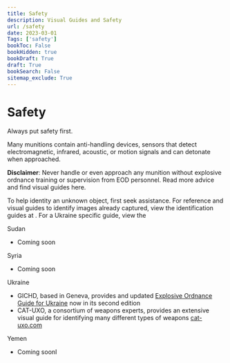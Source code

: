 ```yaml
---
title: Safety
description: Visual Guides and Safety
url: /safety
date: 2023-03-01
Tags: ['safety']
bookToc: False
bookHidden: true
bookDraft: True
draft: True
bookSearch: False
sitemap_exclude: True
---
```


# Safety

Always put safety first. 

Many munitions contain anti-handling devices, sensors that detect electromagnetic, infrared, acoustic, or motion signals and can detonate when approached. 


<i class="fa fa-warning" aria-hidden="true"></i> **Disclaimer**: Never handle or even approach any munition without explosive ordnance training or supervision from EOD personnel. Read more advice and find visual guides here.

To help identity an unknown object, first seek assistance. For reference and visual guides to identify images already captured, view the identification guides at . For a Ukraine specific guide, view the 

Sudan
- Coming soon

Syria
- Coming soon

Ukraine
- GICHD, based in Geneva, provides and updated [Explosive Ordnance Guide for Ukraine](https://www.gichd.org/en/resources/publications/detail/publication/explosive-ordnance-guide-for-ukraine-second-edition/) now in its second edition
- CAT-UXO, a consortium of weapons experts, provides an extensive visual guide for identifying many different types of weapons [cat-uxo.com](https://cat-uxo.com)

Yemen
- Coming soonI 